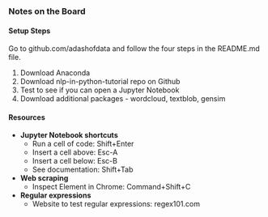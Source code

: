 ### Notes on the Board

#### Setup Steps
Go to github.com/adashofdata and follow the four steps in the README.md file.
1. Download Anaconda
2. Download nlp-in-python-tutorial repo on Github
3. Test to see if you can open a Jupyter Notebook
4. Download additional packages - wordcloud, textblob, gensim

#### Resources
* **Jupyter Notebook shortcuts**
   * Run a cell of code: Shift+Enter
   * Insert a cell above: Esc-A
   * Insert a cell below: Esc-B
   * See documentation: Shift+Tab
* **Web scraping**
   * Inspect Element in Chrome: Command+Shift+C
* **Regular expressions**
   * Website to test regular expressions: regex101.com
